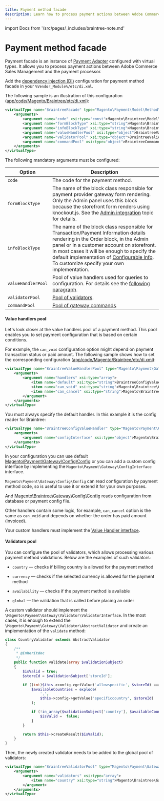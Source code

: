 ```yaml
---
title: Payment method facade
description: Learn how to process payment actions between Adobe Commerce Sales Management and the payment processor.
---
```


import Docs from '/src/pages/_includes/braintree-note.md'

<Docs />

# Payment method facade

Payment facade is an instance of [Payment Adapter](https://github.com/magento/magento2/tree/2.4/app/code/Magento/Payment/Model/Method/Adapter.php) configured with virtual types. It allows you to process payment actions between Adobe Commerce Sales Management and the payment processor.

Add the [dependency injection (DI)](../../components/dependency-injection.md) configuration for payment method facade in your `%Vendor_Module%/etc/di.xml`.

The following sample is an illustration of this configuration ([app/code/Magento/Braintree/etc/di.xml](https://github.com/magento/magento2/tree/2.3/app/code/Magento/Braintree/etc/di.xml)):

```xml
<virtualType name="BraintreeFacade" type="Magento\Payment\Model\Method\Adapter">
    <arguments>
        <argument name="code" xsi:type="const">Magento\Braintree\Model\Ui\ConfigProvider::CODE</argument>
        <argument name="formBlockType" xsi:type="string">Magento\Braintree\Block\Form</argument>
        <argument name="infoBlockType" xsi:type="string">Magento\Braintree\Block\Info</argument>
        <argument name="valueHandlerPool" xsi:type="object">BraintreeValueHandlerPool</argument>
        <argument name="validatorPool" xsi:type="object">BraintreeValidatorPool</argument>
        <argument name="commandPool" xsi:type="object">BraintreeCommandPool</argument>
    </arguments>
</virtualType>
```

The following mandatory arguments must be configured:

| Option | Description|
| ------------------ | ------------------------------------------------------------------- |
| `code`           | The code for the payment method.
| `formBlockType`  | The name of the block class responsible for payment provider gateway form rendering. Only the Admin panel uses this block because the storefront form renders using knockout.js. See the [Admin integration](formblocktype.md) topic for details.                                                                          |
| `infoBlockType`  | The name of the block class responsible for Transaction/Payment Information details rendering in the Order block, in the Admin panel or in a customer account on storefront. In most cases it will be enough to specify the default implementation of [Configurable Info](https://github.com/magento/magento2/tree/2.4/app/code/Magento/Payment/Block/ConfigurableInfo.php). To customize specify your own implementation. |
| `valueHandlerPool` | Pool of value handlers used for queries to configuration. For details see the [following paragraph](#value-handlers-pool).|
| `validatorPool`    | [Pool of validators](#validators-pool).|
| `commandPool`      | [Pool of gateway commands](../payment-gateway/command-pool.md).|

#### Value handlers pool

Let's look closer at the value handlers pool of a payment method. This pool enables you to set payment configuration that is based on certain conditions.

For example, the `can_void` configuration option might depend on payment transaction status or paid amount. The following sample shows how to set the corresponding configuration ([app/code/Magento/Braintree/etc/di.xml](https://github.com/magento/magento2/tree/2.3/app/code/Magento/Braintree/etc/di.xml)):

```xml
<virtualType name="BraintreeValueHandlerPool" type="Magento\Payment\Gateway\Config\ValueHandlerPool">
    <arguments>
        <argument name="handlers" xsi:type="array">
            <item name="default" xsi:type="string">BraintreeConfigValueHandler</item>
            <item name="can_void" xsi:type="string">Magento\Braintree\Gateway\Config\CanVoidHandler</item>
            <item name="can_cancel" xsi:type="string">Magento\Braintree\Gateway\Config\CanVoidHandler</item>
        </argument>
    </arguments>
</virtualType>
```

You must always specify the default handler. In this example it is the config reader for Braintree:

```xml
<virtualType name="BraintreeConfigValueHandler" type="Magento\Payment\Gateway\Config\ConfigValueHandler">
    <arguments>
        <argument name="configInterface" xsi:type="object">Magento\Braintree\Gateway\Config\Config</argument>
    </arguments>
</virtualType>
```

In your configuration you can use default [Magento\Payment\Gateway\Config\Config](https://github.com/magento/magento2/tree/2.4/app/code/Magento/Payment/Gateway/Config/Config.php) or you can add a custom config interface by implementing the `Magento\Payment\Gateway\ConfigInterface` interface.

`Magento\Payment\Gateway\Config\Config` can read configuration by payment method code, so is useful to use it or extend it for your own purposes.

And [Magento\Braintree\Gateway\Config\Config](https://github.com/magento/magento2/tree/2.3/app/code/Magento/Braintree/Gateway/Config/Config.php) reads
configuration from database or payment config file.

Other handlers contain some logic, for example, `can_cancel` option is the same as `can_void` and depends on whether the order has paid amount (invoiced).

Your custom handlers must implement the [Value Handler interface](https://github.com/magento/magento2/tree/2.4/app/code/Magento/Payment/Gateway/Config/ValueHandlerInterface.php).

#### Validators pool

You can configure the pool of validators, which allows processing various payment method validations. Below are the examples of such validators:

-  `country` — checks if billing country is allowed for the payment method

-  `currency` — checks if the selected currency is allowed for the payment method

-  `availability` — checks if the payment method is available

-  `global` — the validation that is called before placing an order

A custom validator should implement the `\Magento\Payment\Gateway\Validator\ValidatorInterface`. In the most cases, it is enough
to extend the `\Magento\Payment\Gateway\Validator\AbstractValidator` and create an implementation of the `validate` method:

```php
class CountryValidator extends AbstractValidator
{
    /**
     * @inheritdoc
     */
    public function validate(array $validationSubject)
    {
        $isValid = true;
        $storeId = $validationSubject['storeId'];

        if ((int)$this->config->getValue('allowspecific', $storeId) === 1) {
            $availableCountries = explode(
                ',',
                $this->config->getValue('specificcountry', $storeId)
            );

            if (!in_array($validationSubject['country'], $availableCountries)) {
                $isValid =  false;
            }
        }

        return $this->createResult($isValid);
    }
}
```

Then, the newly created validator needs to be added to the global pool of validators:

```xml
<virtualType name="BraintreeValidatorPool" type="Magento\Payment\Gateway\Validator\ValidatorPool">
    <arguments>
        <argument name="validators" xsi:type="array">
            <item name="country" xsi:type="string">Magento\Braintree\Gateway\Validator\CountryValidator</item>
        </argument>
    </arguments>
</virtualType>
```
